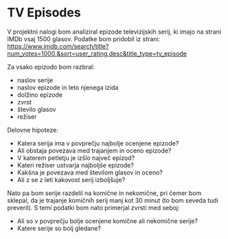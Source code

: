 # TV Episodes

V projektni nalogi bom analiziral epizode televizijskih serij, ki imajo na strani IMDb vsaj 1500 glasov. Podatke bom pridobil iz strani: https://www.imdb.com/search/title?num_votes=1000,&sort=user_rating,desc&title_type=tv_episode

Za vsako epizodo bom razbral:
* naslov serije
* naslov epizode in leto njenega izida
* dolžino epizode
* zvrst
* število glasov
* režiser


Delovne hipoteze:
* Katera serija ima v povprečju najbolje ocenjene epizode?
* Ali obstaja povezava med trajanjem in oceno epizode?
* V katerem petletju je izšlo največ epizod?
* Kateri režiser ustvarja najboljše epizode?
* Kakšna je povezava med številom glasov in oceno?
* Ali z se z leti kakovost serij izboljšuje?

Nato pa bom serije razdelil na komične in nekomične, pri čemer bom sklepal, da je trajanje komičnih serij manj kot 30 minut (to bom seveda tudi preveril). S temi podatki bom nato primerjal zvrsti med seboj:
* Ali so v povprečju bolje ocenjene komične ali nekomične serije?
* Katere serije so bolj gledane?
